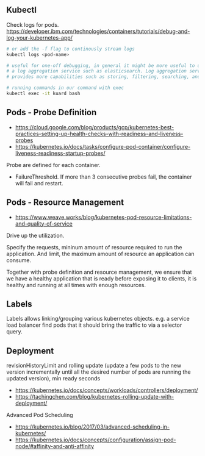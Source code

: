 
## Kubectl

Check logs for pods. https://developer.ibm.com/technologies/containers/tutorials/debug-and-log-your-kubernetes-app/

```bash
# or add the -f flag to continously stream logs
kubectl logs <pod-name>

# useful for one-off debugging, in general it might be more useful to use
# a log aggregation service such as elasticsearch. Log aggregation service
# provides more capabilities such as storing, filtering, searching, and aggregating logs from multiple pods into a single view

# running commands in our command with exec
kubectl exec -it kuard bash
```

## Pods - Probe Definition

- https://cloud.google.com/blog/products/gcp/kubernetes-best-practices-setting-up-health-checks-with-readiness-and-liveness-probes
- https://kubernetes.io/docs/tasks/configure-pod-container/configure-liveness-readiness-startup-probes/

Probe are defined for each container.
- FailureThreshold. If more than 3 consecutive probes fail, the container will fail and restart.


## Pods - Resource Management

- https://www.weave.works/blog/kubernetes-pod-resource-limitations-and-quality-of-service

Drive up the utilization.

Specify the requests, mininum amount of resource required to run the application. And limit, the maximum amount of resource an application can consume.


Together with probe definition and resource management, we ensure that we have a healthy application that is ready before exposing it to clients, it is healthy and running at all times with enough resources.


## Labels

Labels allows linking/grouping various kubernetes objects. e.g. a service load balancer find pods that it should bring the traffic to via a selector query.


## Deployment

revisionHistoryLimit and rolling update (update a few pods to the new version incrementally until all the desired number of pods are running the updated version), min ready seconds

- https://kubernetes.io/docs/concepts/workloads/controllers/deployment/
- https://tachingchen.com/blog/kubernetes-rolling-update-with-deployment/


Advanced Pod Scheduling

- https://kubernetes.io/blog/2017/03/advanced-scheduling-in-kubernetes/
- https://kubernetes.io/docs/concepts/configuration/assign-pod-node/#affinity-and-anti-affinity
